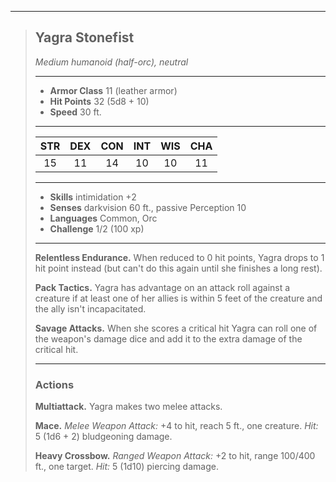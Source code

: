 ***
> ## Yagra Stonefist
> *Medium humanoid (half-orc), neutral*
> 
> ***
> 
> - **Armor Class** 11 (leather armor)
> - **Hit Points** 32 (5d8 + 10)
> - **Speed** 30 ft.
> 
> ***
> 
> |STR|DEX|CON|INT|WIS|CHA|
> |:---:|:---:|:---:|:---:|:---:|:---:|
> |15|11|14|10|10|11|
> 
> ***
> 
> - **Skills** intimidation +2
> - **Senses** darkvision 60 ft., passive Perception 10
> - **Languages** Common, Orc
> - **Challenge** 1/2 (100 xp)
> 
> ***
> 
> **Relentless Endurance.** When reduced to 0 hit points, Yagra drops to 1 hit point instead (but can't do this again until she finishes a long rest).
> 
> **Pack Tactics.** Yagra has advantage on an attack roll against a creature if at least one of her allies is within 5 feet of the creature and the ally isn't incapacitated.
> 
> **Savage Attacks.** When she scores a critical hit Yagra can roll one of the weapon's damage dice and add it to the extra damage of the critical hit.
> 
> ***
> 
> ### Actions
> **Multiattack.** Yagra makes two melee attacks.
> 
> **Mace.** *Melee Weapon Attack:* +4 to hit, reach 5 ft., one creature. *Hit:* 5 (1d6 + 2) bludgeoning damage.
> 
> **Heavy Crossbow.** *Ranged Weapon Attack:* +2 to hit, range 100/400 ft., one target. *Hit:* 5 (1d10) piercing damage.